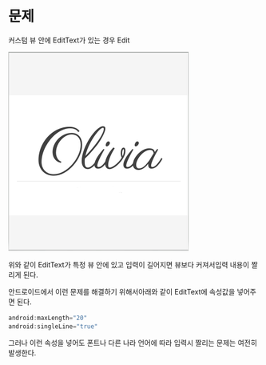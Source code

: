 
# 문제

커스텀 뷰 안에 EditText가 있는 경우 Edit

![image](https://github.com/2giwon/note.io/blob/master/TroubleShooting/resource/EditTextView.png)

위와 같이 EditText가 특정 뷰 안에 있고 입력이 길어지면 뷰보다 커져서입력 내용이 짤리게 된다.

안드로이드에서 이런 문제를 해결하기 위해서아래와 같이 EditText에 속성값을 넣어주면 된다.

```kotlin
android:maxLength="20"
android:singleLine="true"
```

그러나 이런 속성을 넣어도 폰트나 다른 나라 언어에 따라 입력시 짤리는 문제는 여전히 발생한다.
